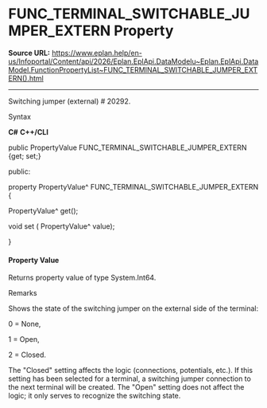 # FUNC_TERMINAL_SWITCHABLE_JUMPER_EXTERN Property

**Source URL:** https://www.eplan.help/en-us/Infoportal/Content/api/2026/Eplan.EplApi.DataModelu~Eplan.EplApi.DataModel.FunctionPropertyList~FUNC_TERMINAL_SWITCHABLE_JUMPER_EXTERN().html

---

Switching jumper (external) # 20292.

Syntax

**C#**
**C++/CLI**


public PropertyValue FUNC_TERMINAL_SWITCHABLE_JUMPER_EXTERN {get; set;}

public:

property PropertyValue^ FUNC_TERMINAL_SWITCHABLE_JUMPER_EXTERN {

   PropertyValue^ get();

   void set (    PropertyValue^ value);

}


#### Property Value

Returns property value of type System.Int64.

Remarks

Shows the state of the switching jumper on the external side of the terminal:

0 = None,

1 = Open,

2 = Closed.

The "Closed" setting affects the logic (connections, potentials, etc.). If this setting has been selected for a terminal, a switching jumper connection to the next terminal will be created. The "Open" setting does not affect the logic; it only serves to recognize the switching state.
